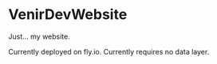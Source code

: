 # VenirDevWebsite

Just... my website.

Currently deployed on fly.io.
Currently requires no data layer.
